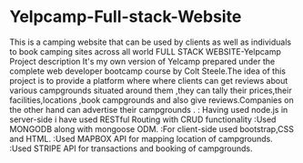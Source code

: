 # Yelpcamp-Full-stack-Website
This is a camping website that can be used by clients as well as individuals to book camping sites across all world
FULL STACK WEBSITE-Yelpcamp 
Project description
It's my own version of Yelcamp prepared under the complete web developer bootcamp course by Colt Steele.The idea of this project is to provide a platform where where clients can get reviews about various campgrounds situated around them ,they can tally their prices,their facilities,locations ,book campgrounds and also give reviews.Companies on the other hand can advertise their campgrounds .
: Having used node.js in server-side i have used RESTful Routing with CRUD functionality
:Used MONGODB along with mongoose ODM.
:For client-side used bootstrap,CSS and HTML.
:Used MAPBOX API for mapping location of campgrounds.
:Used STRIPE API for transactions and booking of campgrounds.

